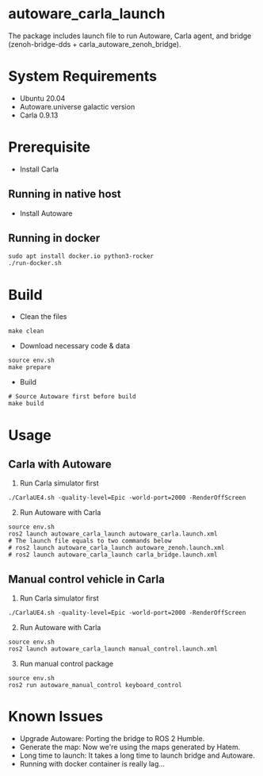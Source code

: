 # autoware_carla_launch

The package includes launch file to run Autoware, Carla agent, and bridge (zenoh-bridge-dds + carla_autoware_zenoh_bridge).

# System Requirements

* Ubuntu 20.04
* Autoware.universe galactic version
* Carla 0.9.13

# Prerequisite

* Install Carla

## Running in native host

* Install Autoware

## Running in docker

```shell
sudo apt install docker.io python3-rocker
./run-docker.sh
```

# Build

* Clean the files

```shell
make clean
```

* Download necessary code & data

```shell
source env.sh
make prepare
```

* Build

```shell
# Source Autoware first before build
make build
```

# Usage

## Carla with Autoware

1. Run Carla simulator first

```shell
./CarlaUE4.sh -quality-level=Epic -world-port=2000 -RenderOffScreen
```

2. Run Autoware with Carla
 
```shell
source env.sh
ros2 launch autoware_carla_launch autoware_carla.launch.xml
# The launch file equals to two commands below
# ros2 launch autoware_carla_launch autoware_zenoh.launch.xml
# ros2 launch autoware_carla_launch carla_bridge.launch.xml
```

## Manual control vehicle in Carla

1. Run Carla simulator first

```shell
./CarlaUE4.sh -quality-level=Epic -world-port=2000 -RenderOffScreen
```

2. Run Autoware with Carla

```shell
source env.sh
ros2 launch autoware_carla_launch manual_control.launch.xml
```

3. Run manual control package

```shell
source env.sh
ros2 run autoware_manual_control keyboard_control
```

# Known Issues

* Upgrade Autoware: Porting the bridge to ROS 2 Humble.
* Generate the map: Now we're using the maps generated by Hatem.
* Long time to launch: It takes a long time to launch bridge and Autoware.
* Running with docker container is really lag...
